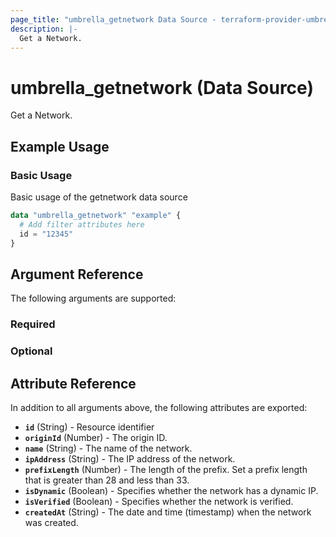 ```yaml
---
page_title: "umbrella_getnetwork Data Source - terraform-provider-umbrella"
description: |-
  Get a Network.
---
```


# umbrella_getnetwork (Data Source)

Get a Network.

## Example Usage


### Basic Usage

Basic usage of the getnetwork data source

```terraform
data "umbrella_getnetwork" "example" {
  # Add filter attributes here
  id = "12345"
}
```



## Argument Reference

The following arguments are supported:

### Required



### Optional



## Attribute Reference

In addition to all arguments above, the following attributes are exported:

- **`id`** (String) - Resource identifier
- **`originId`** (Number) - The origin ID.
- **`name`** (String) - The name of the network.
- **`ipAddress`** (String) - The IP address of the network.
- **`prefixLength`** (Number) - The length of the prefix. Set a prefix length that is greater than 28 and less than 33.
- **`isDynamic`** (Boolean) - Specifies whether the network has a dynamic IP.
- **`isVerified`** (Boolean) - Specifies whether the network is verified.
- **`createdAt`** (String) - The date and time (timestamp) when the network was created.




